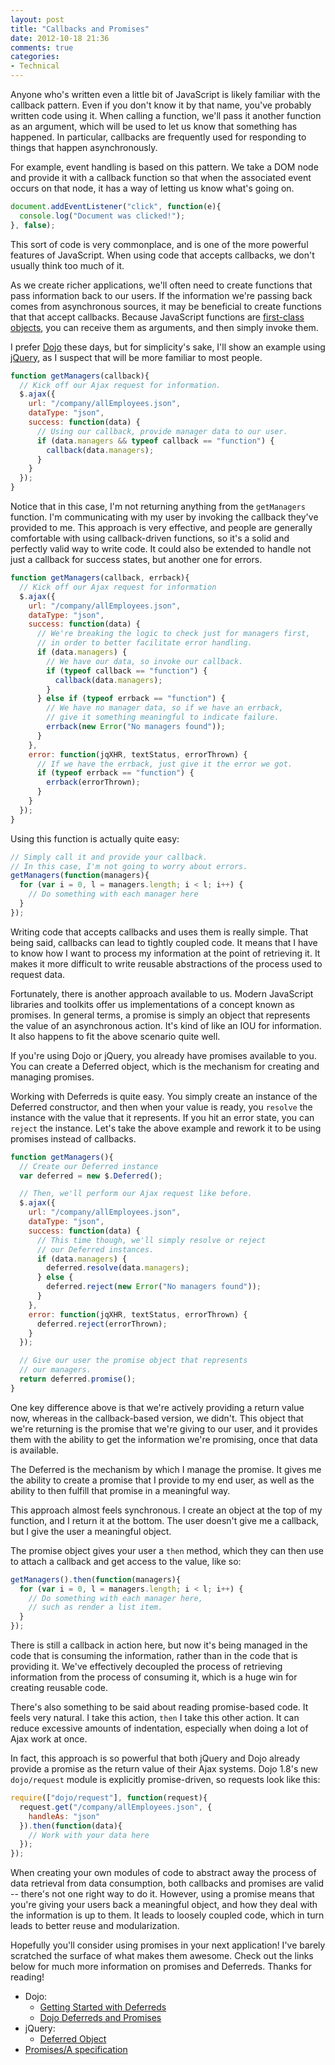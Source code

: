 ```yaml
---
layout: post
title: "Callbacks and Promises"
date: 2012-10-18 21:36
comments: true
categories:
- Technical
---
```


Anyone who's written even a little bit of JavaScript is likely familiar with the
callback pattern. Even if you don't know it by that name, you've probably
written code using it. When calling a function, we'll pass it another function
as an argument, which will be used to let us know that something has happened.
In particular, callbacks are frequently used for responding to things that
happen asynchronously.

For example, event handling is based on this pattern. We take a DOM node and
provide it with a callback function so that when the associated event occurs on
that node, it has a way of letting us know what's going on.

<!-- more -->

``` javascript Simple document-based click handler
document.addEventListener("click", function(e){
  console.log("Document was clicked!");
}, false);
```

This sort of code is very commonplace, and is one of the more powerful features
of JavaScript. When using code that accepts callbacks, we don't usually think
too much of it.

As we create richer applications, we'll often need to create functions that pass
information back to our users. If the information we're passing back comes from
asynchronous sources, it may be beneficial to create functions that that accept
callbacks. Because JavaScript functions are [first-class objects][1], you can
receive them as arguments, and then simply invoke them.

I prefer [Dojo][] these days, but for simplicity's sake, I'll show an example
using [jQuery][], as I suspect that will be more familiar to most people.

``` javascript Simple function that accepts a callback
function getManagers(callback){
  // Kick off our Ajax request for information.
  $.ajax({
    url: "/company/allEmployees.json",
    dataType: "json",
    success: function(data) {
      // Using our callback, provide manager data to our user.
      if (data.managers && typeof callback == "function") {
        callback(data.managers);
      }
    }
  });
}
```

Notice that in this case, I'm not returning anything from the `getManagers`
function. I'm communicating with my user by invoking the callback they've
provided to me. This approach is very effective, and people are generally
comfortable with using callback-driven functions, so it's a solid and perfectly
valid way to write code. It could also be extended to handle not just a callback
for success states, but another one for errors.

``` javascript Improved version with callback/errback support
function getManagers(callback, errback){
  // Kick off our Ajax request for information
  $.ajax({
    url: "/company/allEmployees.json",
    dataType: "json",
    success: function(data) {
      // We're breaking the logic to check just for managers first,
      // in order to better facilitate error handling.
      if (data.managers) {
        // We have our data, so invoke our callback.
        if (typeof callback == "function") {
          callback(data.managers);
        }
      } else if (typeof errback == "function") {
        // We have no manager data, so if we have an errback,
        // give it something meaningful to indicate failure.
        errback(new Error("No managers found"));
      }
    },
    error: function(jqXHR, textStatus, errorThrown) {
      // If we have the errback, just give it the error we got.
      if (typeof errback == "function") {
        errback(errorThrown);
      }
    }
  });
}
```

Using this function is actually quite easy:

``` javascript Using getManagers
// Simply call it and provide your callback.
// In this case, I'm not going to worry about errors.
getManagers(function(managers){
  for (var i = 0, l = managers.length; i < l; i++) {
    // Do something with each manager here
  }
});
```

Writing code that accepts callbacks and uses them is really simple. That being
said, callbacks can lead to tightly coupled code. It means that I have to know
how I want to process my information at the point of retrieving it. It makes it
more difficult to write reusable abstractions of the process used to request
data.

Fortunately, there is another approach available to us. Modern JavaScript
libraries and toolkits offer us implementations of a concept known as promises.
In general terms, a promise is simply an object that represents the value of an
asynchronous action. It's kind of like an IOU for information. It also happens
to fit the above scenario quite well.

If you're using Dojo or jQuery, you already have promises available to you. You
can create a Deferred object, which is the mechanism for creating and managing
promises.

Working with Deferreds is quite easy. You simply create an instance of the
Deferred constructor, and then when your value is ready, you `resolve` the
instance with the value that it represents. If you hit an error state, you can
`reject` the instance. Let's take the above example and rework it to be using
promises instead of callbacks.

``` javascript Getting managers via Deferreds / promises
function getManagers(){
  // Create our Deferred instance
  var deferred = new $.Deferred();

  // Then, we'll perform our Ajax request like before.
  $.ajax({
    url: "/company/allEmployees.json",
    dataType: "json",
    success: function(data) {
      // This time though, we'll simply resolve or reject
      // our Deferred instances.
      if (data.managers) {
        deferred.resolve(data.managers);
      } else {
        deferred.reject(new Error("No managers found"));
      }
    },
    error: function(jqXHR, textStatus, errorThrown) {
      deferred.reject(errorThrown);
    }
  });

  // Give our user the promise object that represents
  // our managers.
  return deferred.promise();
}
```

One key difference above is that we're actively providing a return value now,
whereas in the callback-based version, we didn't. This object that we're
returning is the promise that we're giving to our user, and it provides them
with the ability to get the information we're promising, once that data is
available.

The Deferred is the mechanism by which I manage the promise. It gives me the
ability to create a promise that I provide to my end user, as well as the
ability to then fulfill that promise in a meaningful way.

This approach almost feels synchronous. I create an object at the top of my
function, and I return it at the bottom. The user doesn't give me a callback,
but I give the user a meaningful object.

The promise object gives your user a `then` method, which they can then use to
attach a callback and get access to the value, like so:

``` javascript Using the return value from getManagers as a promise
getManagers().then(function(managers){
  for (var i = 0, l = managers.length; i < l; i++) {
    // Do something with each manager here,
    // such as render a list item.
  }
});
```

There is still a callback in action here, but now it's being managed in the code
that is consuming the information, rather than in the code that is providing it.
We've effectively decoupled the process of retrieving information from the
process of consuming it, which is a huge win for creating reusable code.

There's also something to be said about reading promise-based code. It feels
very natural. I take this action, `then` I take this other action. It can reduce
excessive amounts of indentation, especially when doing a lot of Ajax work at
once.

In fact, this approach is so powerful that both jQuery and Dojo already provide
a promise as the return value of their Ajax systems. Dojo 1.8's new
`dojo/request` module is explicitly promise-driven, so requests look like this:

``` javascript Using dojo/request to perform a request
require(["dojo/request"], function(request){
  request.get("/company/allEmployees.json", {
    handleAs: "json"
  }).then(function(data){
    // Work with your data here
  });
});
```

When creating your own modules of code to abstract away the process of data
retrieval from data consumption, both callbacks and promises are valid --
there's not one right way to do it. However, using a promise means that you're
giving your users back a meaningful object, and how they deal with the
information is up to them. It leads to loosely coupled code, which in turn leads
to better reuse and modularization.

Hopefully you'll consider using promises in your next application! I've barely
scratched the surface of what makes them awesome. Check out the links below for
much more information on promises and Deferreds. Thanks for reading!

* Dojo:
  * [Getting Started with Deferreds][3]
  * [Dojo Deferreds and Promises][4]
* jQuery:
  * [Deferred Object][5]
* [Promises/A specification][2]

[1]: http://en.wikipedia.org/wiki/First-class_function#Higher-order_functions:_passing_functions_as_arguments
[2]: http://wiki.commonjs.org/wiki/Promises/A
[3]: http://dojotoolkit.org/documentation/tutorials/1.8/deferreds/
[4]: http://dojotoolkit.org/documentation/tutorials/1.8/promises/
[5]: http://api.jquery.com/category/deferred-object/
[Dojo]: http://dojotoolkit.org/
[jQuery]: http://jquery.com/
